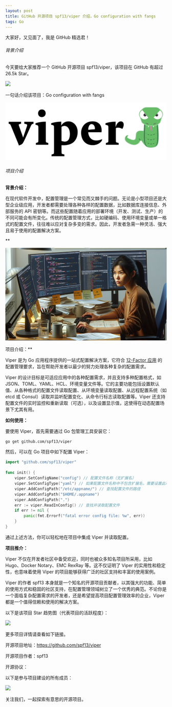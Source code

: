 ```yaml
---
layout: post
title: GitHub 开源项目 spf13/viper 介绍，Go configuration with fangs
tags: Go
---
```


大家好，又见面了，我是 GitHub 精选君！

###### 背景介绍

今天要给大家推荐一个 GitHub 开源项目 spf13/viper，该项目在 GitHub 有超过 26.5k Star。

![](https://stats.deeptrain.net/repo/spf13/viper/?theme=light)

一句话介绍该项目：Go configuration with fangs




![Viper](https://raw.githubusercontent.com/spf13/viper/master/.github/logo.png?raw=true)


###### 项目介绍

**背景介绍：**

在现代软件开发中，配置管理是一个常见而又棘手的问题。无论是小型项目还是大型企业级应用，开发者都需要处理各种各样的配置数据，比如数据库连接信息、外部服务的 API 密钥等。而这些配置随着应用的部署环境（开发、测试、生产）的不同可能会有所变化。传统的配置管理方式，比如硬编码、使用环境变量或单一格式的配置文件，往往难以应对复杂多变的需求。因此，开发者急需一种灵活、强大且易于使用的配置解决方案。

**

![](https://raw.githubusercontent.com/ZhuPeng/pic/master/mac/compress_tmp-2964ce55403c5434aa9c15a5b3b3bf99.png)

项目介绍：**

Viper 是为 Go 应用程序提供的一站式配置解决方案，它符合 [12-Factor 应用](https://12factor.net/#the_twelve_factors) 的配置管理要求，旨在帮助开发者以最少的努力处理各种复杂的配置需求。

Viper 的设计目标是可适应应用中的各种配置需求，并且支持多种配置格式，如 JSON、TOML、YAML、HCL、环境变量文件等。它的主要功能包括设置默认值、从各种格式的配置文件读取配置、从环境变量读取配置、从远程配置系统（如 etcd 或 Consul）读取并监听配置变化、从命令行标志读取配置等。Viper 还支持配置文件的实时监控和重新读取（可选），以及设置显示值，这使得在动态配置场景下尤其有用。

**如何使用：**

要使用 Viper，首先需要通过 Go 包管理工具安装它：

```shell
go get github.com/spf13/viper
```

然后，可以在 Go 项目中如下配置 Viper：

```go
import "github.com/spf13/viper"

func init() {
	viper.SetConfigName("config") // 配置文件名称（无扩展名）
	viper.SetConfigType("yaml") // 如果配置文件名称中不包含扩展名，需要设置此项
	viper.AddConfigPath("/etc/appname/") // 查找配置文件的路径
	viper.AddConfigPath("$HOME/.appname")
	viper.AddConfigPath(".")
	err := viper.ReadInConfig() // 查找并读取配置文件
	if err != nil {
		panic(fmt.Errorf("fatal error config file: %w", err))
	}
}
```

通过上述方法，你可以轻松地在项目中集成 Viper 并读取配置。

**项目推介：**

Viper 不仅在开发者社区中备受欢迎，同时也被众多知名项目所采用，比如 Hugo、Docker Notary、EMC RexRay 等。这不仅证明了 Viper 的实用性和稳定性，也意味着使用 Viper 的项目能够获得广泛的社区支持和丰富的使用案例。

Viper 的作者 spf13 本身就是一个知名的开源项目贡献者，以其强大的功能、简单的使用方式和稳固的社区支持，在配置管理领域树立了一个优秀的典范。不论你是一个面临复杂配置需求的开发者，还是希望提高项目配置管理效率的企业，Viper 都是一个值得信赖和使用的解决方案。

以下是该项目 Star 趋势图（代表项目的活跃程度）：

![](https://api.star-history.com/svg?repos=spf13/viper&type=Timeline)

更多项目详情请查看如下链接。

开源项目地址：https://github.com/spf13/viper 

开源项目作者：spf13

开源协议：

以下是参与项目建设的所有成员：

![](https://contrib.rocks/image?repo=spf13/viper)

关注我们，一起探索有意思的开源项目。

